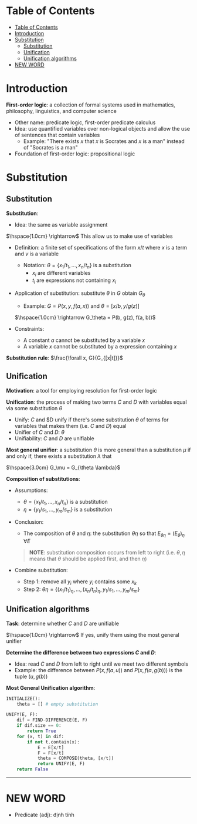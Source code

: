 <!-- TOC titleSize:1 tabSpaces:2 depthFrom:1 depthTo:6 withLinks:1 updateOnSave:1 orderedList:0 skip:0 title:1 charForUnorderedList:* -->
# Table of Contents
- [Table of Contents](#table-of-contents)
- [Introduction](#introduction)
- [Substitution](#substitution)
  - [Substitution](#substitution-1)
  - [Unification](#unification)
  - [Unification algorithms](#unification-algorithms)
- [NEW WORD](#new-word)
<!-- /TOC -->

# Introduction
**First-order logic**: a collection of formal systems used in mathematics, philosophy, linguistics, and computer science
* Other name: predicate logic, first-order predicate calculus
* Idea: use quantified variables over non-logical objects and allow the use of sentences that contain variables
    * Example: "There exists $x$ that $x$ is Socrates and $x$ is a man" instead of "Socrates is a man"
* Foundation of first-order logic: propositional logic

# Substitution
## Substitution
**Substitution**: 
* Idea: the same as variable assignment

$\hspace{1.0cm} \rightarrow$ This allow us to make use of variables
* Definition: a finite set of specifications of the form $x/t$ where $x$ is a term and $v$ is a variable
    * Notation: $\theta = \{x_1/t_1, ..., x_n/t_n\}$ is a substitution 
        * $x_i$ are different variables 
        * $t_i$ are expressions not containing $x_i$
* Application of substitution: substitute $\theta$ in $G$ obtain $G_\theta$
    * Example: $G = P(x, y, f(a, x))$ and $\theta = [x/b, y/g(z)]$
    
    $\hspace{1.0cm} \rightarrow G_\theta = P(b, g(z), f(a, b))$
* Constraints:
    * A constant $a$ cannot be substituted by a variable $x$
    * A variable $x$ cannot be substituted by a expression containing $x$

**Substitution rule**: $\frac{\forall x, G}{G_{[x|t]}}$

## Unification
**Motivation**: a tool for employing resolution for first-order logic

**Unification**: the process of making two terms $C$ and $D$ with variables equal via some substitution $\theta$
* Unify: $C$ and $D unify if there's some substitution $\theta$ of terms for variables that makes them (i.e. $C$ and $D$) equal
* Unifier of $C$ and $D$: $\theta$
* Unifiability: $C$ and $D$ are unifiable

**Most general unifier**: a substitution $\theta$ is more general than a substitution $\mu$ if and only if, there exists a substitution $\lambda$ that

$\hspace{3.0cm} G_\mu = G_{\theta \lambda}$

**Composition of substitutions**:
* Assumptions:
    * $\theta = \{x_1/t_1, ..., x_n/t_n\}$ is a substitution
    * $\eta = \{y_1/s_1, ..., y_m/s_m\}$ is a substitution
* Conclusion:
    * The composition of $\theta$ and $\eta$: the substitution $\theta \eta$ so that $E_{\theta \eta} = (E_\theta)_\eta$ $\forall E$
    
    >**NOTE**: substitution composition occurs from left to right (i.e. $\theta, \eta$ means that $\theta$ should be applied first, and then $\eta$)

* Combine substitution:
    * Step 1: remove all $y_i$ where $y_i$ contains some $x_k$
    * Step 2: $\theta \eta = \{(x_1/t_1)_\eta, ..., (x_n/t_n)_\eta, y_1/s_1, ..., y_m/s_m\}$

## Unification algorithms
**Task**: determine whether $C$ and $D$ are unifiable

$\hspace{1.0cm} \rightarrow$ If yes, unify them using the most general unifier

**Determine the difference between two expressions $C$ and $D$**:
* Idea: read $C$ and $D$ from left to right until we meet two different symbols
* Example: the difference between $P(x, f(a, u))$ and $P(x, f(a, g(b)))$ is the tuple $(u, g(b))$

**Most General Unification algorithm**:

```python
INITIALIZE():
    theta = [] # empty substitution

UNIFY(E, F):
    dif = FIND-DIFFERENCE(E, F)
    if dif.size == 0:
        return True
    for (x, t) in dif:
        if not t.contain(x):
            E = E[x/t]
            F = F[x/t]
            theta = COMPOSE(theta, [x/t])
            return UNIFY(E, F)
    return False
```

---

# NEW WORD
* Predicate (adj): định tính